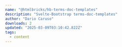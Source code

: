 ```yaml
---
name: "@htmlbricks/hb-terms-doc-templates"
description: "Svelte-Bootstrap terms-doc-templates"
author: "Dario Caruso"
downloads: 2
updated: "2025-03-09T03:10:42.822Z"
tags: 
  - content
---
```


